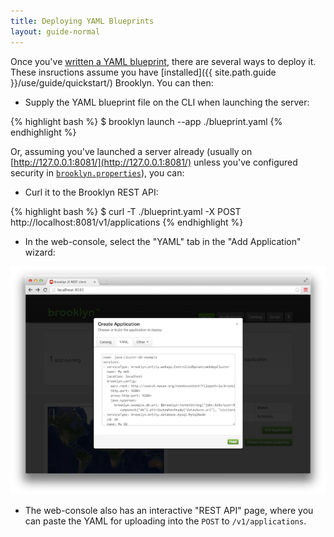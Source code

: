 ```yaml
---
title: Deploying YAML Blueprints
layout: guide-normal
---
```


Once you've [written a YAML blueprint](creating-yaml.md), there are several ways to deploy it.
These insructions assume you have [installed]({{ site.path.guide }}/use/guide/quickstart/) Brooklyn.
You can then:

- Supply the YAML blueprint file on the CLI when launching the server:

{% highlight bash %}
$ brooklyn launch --app ./blueprint.yaml
{% endhighlight %}


Or, assuming you've launched a server already 
(usually on [http://127.0.0.1:8081/](http://127.0.0.1:8081/) unless you've 
configured security in [`brooklyn.properties`](/use/guide/quickstart/brooklyn.properties)),
you can:

- Curl it to the Brooklyn REST API:

{% highlight bash %}
$ curl -T ./blueprint.yaml -X POST http://localhost:8081/v1/applications
{% endhighlight %}


- In the web-console, select the "YAML" tab in the "Add Application" wizard:

[![Web Console](web-console-yaml-700.png "YAML via Web Console")](web-console-yaml.png)


- The web-console also has an interactive "REST API" page,
  where you can paste the YAML for uploading into the `POST` to `/v1/applications`.
